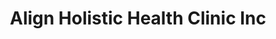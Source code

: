 ---
title: "Align Holistic Health Clinic Inc"
url: /thornhill/align-holistic-health-clinic-inc/
shop: Massage
---